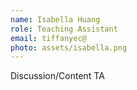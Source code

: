 ```yaml
---
name: Isabella Huang
role: Teaching Assistant
email: tiffanyec@
photo: assets/isabella.png
---
```


Discussion/Content TA
